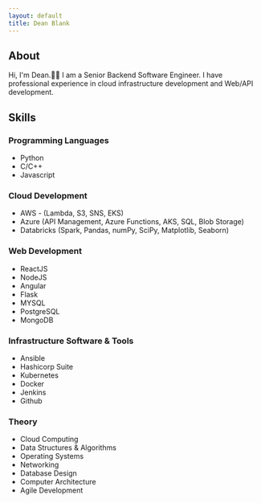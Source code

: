 ```yaml
---
layout: default
title: Dean Blank
---
```


## About
Hi, I'm Dean.👋🏻 I am a Senior Backend Software Engineer. I have professional experience in cloud infrastructure development and Web/API development.

## Skills

### Programming Languages

* Python
* C/C++
* Javascript

### Cloud Development

* AWS - (Lambda, S3, SNS, EKS)
* Azure (API Management, Azure Functions, AKS, SQL, Blob Storage)
* Databricks (Spark, Pandas, numPy, SciPy, Matplotlib, Seaborn)

### Web Development

* ReactJS
* NodeJS
* Angular
* Flask
* MYSQL
* PostgreSQL
* MongoDB


### Infrastructure Software & Tools

* Ansible
* Hashicorp Suite
* Kubernetes
* Docker
* Jenkins
* Github


### Theory
* Cloud Computing
* Data Structures & Algorithms
* Operating Systems
* Networking
* Database Design
* Computer Architecture
* Agile Development
